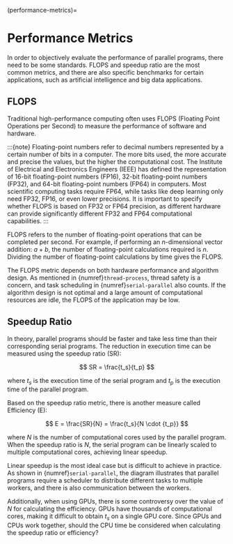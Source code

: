 (performance-metrics)=
# Performance Metrics

In order to objectively evaluate the performance of parallel programs, there need to be some standards. FLOPS and speedup ratio are the most common metrics, and there are also specific benchmarks for certain applications, such as artificial intelligence and big data applications.

## FLOPS

Traditional high-performance computing often uses FLOPS (Floating Point Operations per Second) to measure the performance of software and hardware.

:::{note} 
Floating-point numbers refer to decimal numbers represented by a certain number of bits in a computer. The more bits used, the more accurate and precise the values, but the higher the computational cost. The Institute of Electrical and Electronics Engineers (IEEE) has defined the representation of 16-bit floating-point numbers (FP16), 32-bit floating-point numbers (FP32), and 64-bit floating-point numbers (FP64) in computers. Most scientific computing tasks require FP64, while tasks like deep learning only need FP32, FP16, or even lower precisions. It is important to specify whether FLOPS is based on FP32 or FP64 precision, as different hardware can provide significantly different FP32 and FP64 computational capabilities. 
:::

FLOPS refers to the number of floating-point operations that can be completed per second. For example, if performing an $n$-dimensional vector addition: $a + b$, the number of floating-point calculations required is $n$. Dividing the number of floating-point calculations by time gives the FLOPS.

The FLOPS metric depends on both hardware performance and algorithm design. As mentioned in {numref}`thread-process`, thread safety is a concern, and task scheduling in {numref}`serial-parallel` also counts. If the algorithm design is not optimal and a large amount of computational resources are idle, the FLOPS of the application may be low.

## Speedup Ratio

In theory, parallel programs should be faster and take less time than their corresponding serial programs. The reduction in execution time can be measured using the speedup ratio (SR):

$$ 
SR = \frac{t_s}{t_p} 
$$

where $t_s$ is the execution time of the serial program and $t_p$ is the execution time of the parallel program.

Based on the speedup ratio metric, there is another measure called Efficiency (E):

$$ 
E = \frac{SR}{N} = \frac{t_s}{N \cdot {t_p}} 
$$

where $N$ is the number of computational cores used by the parallel program. When the speedup ratio is $N$, the serial program can be linearly scaled to multiple computational cores, achieving linear speedup.

Linear speedup is the most ideal case but is difficult to achieve in practice. As shown in {numref}`serial-parallel`, the diagram illustrates that parallel programs require a scheduler to distribute different tasks to multiple workers, and there is also communication between the workers.

Additionally, when using GPUs, there is some controversy over the value of $N$ for calculating the efficiency. GPUs have thousands of computational cores, making it difficult to obtain $t_s$ on a single GPU core. Since GPUs and CPUs work together, should the CPU time be considered when calculating the speedup ratio or efficiency?